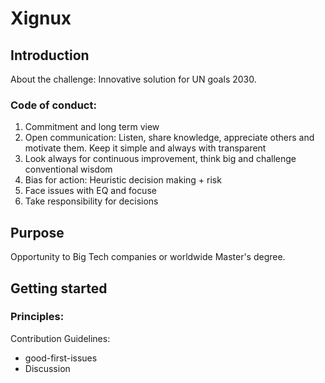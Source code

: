 # Xignux

## Introduction
About the challenge: Innovative solution for UN goals 2030.

### Code of conduct:
1. Commitment and long term view
2. Open communication: Listen, share knowledge, appreciate others and motivate them. Keep it simple and always with transparent
3. Look always for continuous improvement, think big and challenge conventional wisdom
4. Bias for action: Heuristic decision making + risk
5. Face issues with EQ and focuse
6. Take responsibility for decisions
     
## Purpose
Opportunity to Big Tech companies or worldwide Master's degree. 

## Getting started
### Principles:
Contribution Guidelines:
* good-first-issues
* Discussion
  


<!---
## Licence Information
-->
